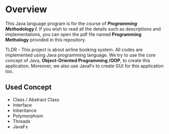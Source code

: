 # Overview
This Java language program is for the course of ***Programming Methodology I***.
If you wish to read all the details such as descriptions and implementations, you can open the pdf file named **Programming Methology** provided in this repository.

TLDR - This project is about airline booking system. All codes are implemented using Java programming language. We try to use the core concept of Java, **Object-Oriented Programming /OOP**, to create this application. Moreover, we also use JavaFx to create GUI for this application too.

## Used Concept
- Class / Abstract Class
- Interface
- Inheritance
- Polymorphism
- Threads
- JavaFx
